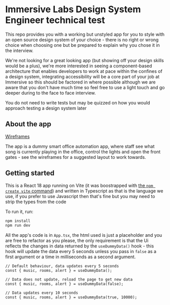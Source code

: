 # Immersive Labs Design System Engineer technical test

This repo provides you with a working but unstyled app for you to style with an open source design system of your choice - there is no right or wrong choice when choosing one but be prepared to explain why you chose it in the interview.

We're not looking for a great looking app (but showing off your design skills would be a plus), we're more interested in seeing a component-based architecture that enables developers to work at pace within the confines of a design system, integrating accessibility will be a core part of your job at Immersive so this should be factored in where possible although we are aware that you don't have much time so feel free to use a light touch and go deeper during to the face to face interview.

You do not need to write tests but may be quizzed on how you would approach testing a design system later

## About the app

[Wireframes](https://wireframe.cc/wfuUUw)

The app is a dummy smart office automation app, where staff see what song is currently playing in the office, control the lights and open the front gates - see the wireframes for a suggested layout to work towards.

## Getting started

This is a React 18 app running on Vite (it was boostrapped with [the `npm create vite` command](https://vite.dev/guide/#scaffolding-your-first-vite-project)) and written in Typescript as that is the language we use, if you prefer to use Javascript then that's fine but you may need to strip the types from the code

To run it, run:

```bash
npm install
npm run dev
```

All the app's code is in `App.tsx`, the html used is just a placeholder and you are free to refactor as you please, the only requirement is that the Ui reflects the changes in data returned by the `useDummyData()` hook - this hook will update the data every 5 seconds unless you pass in `false` as a first argument or a time in milliseconds as a second argument.

```tsx
// Default behaviour, data updates every 5 seconds
const { music, rooms, alert } = useDummyData();

// Data does not update, reload the page to get new data
const { music, rooms, alert } = useDummyData(false);

// Data updates every 10 seconds
const { music, rooms, alert } = useDummyData(true, 10000);
```
